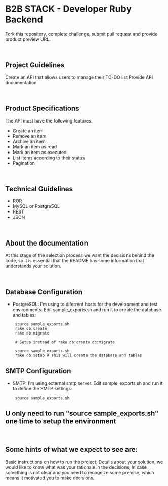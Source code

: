 # B2B STACK - Developer Ruby Backend

Fork this repository, complete challenge, submit pull request and provide product preview URL.

<br />

## Project Guidelines
Create an API that allows users to manage their TO-DO list
Provide API documentation

<br />

## Product Specifications
The API must have the following features:
* Create an item
* Remove an item
* Archive an item
* Mark an item as read
* Mark an item as executed
* List items according to their status
* Pagination

<br />

## Technical Guidelines
* ROR
* MySQL or PostgreSQL
* REST
* JSON

<br />

## About the documentation
At this stage of the selection process we want the decisions behind the code, so it is essential that the README has some information that understands your solution.

<br />

## Database Configuration
 * PostgreSQL:
I'm using to diferrent hosts for the development and test environments.
Edit sample_exports.sh and run it to create the database and tables:

        source sample_exports.sh
        rake db:create
        rake db:migrate

        # Setup instead of rake db:create db:migrate

        source sample_exports.sh
        rake db:setup # This will create the database and tables

## SMTP Configuration
 * SMTP:
 I'm using external smtp server. Edit sample_exports.sh and run it to define the SMTP settings:

        source sample_exports.sh

## U only need to run "source sample_exports.sh" one time to setup the environment
<br />

## Some hints of what we expect to see are:
Basic instructions on how to run the project;
Details about your solution, we would like to know what was your rationale in the decisions;
In case something is not clear and you need to recognize some premise, which means it motivated you to make decisions.

